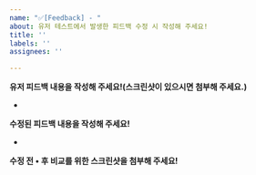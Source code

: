 ```yaml
---
name: "✅[Feedback] - "
about: 유저 테스트에서 발생한 피드백 수정 시 작성해 주세요!
title: ''
labels: ''
assignees: ''

---
```


**유저 피드백 내용을 작성해 주세요!(스크린샷이 있으시면 첨부해 주세요.)**

- 

**수정된 피드백 내용을 작성해 주세요!**

- 

**수정 전 • 후 비교를 위한 스크린샷을 첨부해 주세요!**
